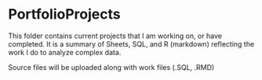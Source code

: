 # PortfolioProjects

This folder contains current projects that I am working on, or have completed.  It is a summary of Sheets, SQL, and R (markdown) reflecting the work I do to analyze complex data. 

Source files will be uploaded along with work files (.SQL, .RMD)
